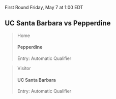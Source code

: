 First Round
Friday, May 7 at 1:00 EDT
## UC Santa Barbara vs Pepperdine

> Home
> #### Pepperdine
> Entry: Automatic Qualifier

> Visitor
> #### UC Santa Barbara
> Entry: Automatic Qualifier